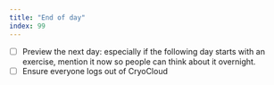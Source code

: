 ```yaml
---
title: "End of day"
index: 99
---
```


- [ ] Preview the next day: especially if the following day starts with an exercise,
      mention it now so people can think about it overnight.
- [ ] Ensure everyone logs out of CryoCloud
